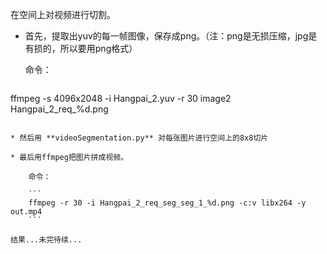 在空间上对视频进行切割。

* 首先，提取出yuv的每一帧图像，保存成png。（注：png是无损压缩，jpg是有损的，所以要用png格式）

	命令：

	```
ffmpeg -s 4096x2048 -i Hangpai_2.yuv -r 30 image2 Hangpai_2_req_%d.png
```

* 然后用 **videoSegmentation.py** 对每张图片进行空间上的8x8切片

* 最后用ffmpeg把图片拼成视频。

	命令：
	
	```
	ffmpeg -r 30 -i Hangpai_2_req_seg_seg_1_%d.png -c:v libx264 -y out.mp4
	```

结果...未完待续...